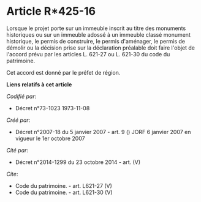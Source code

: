 # Article R*425-16

Lorsque le projet porte sur un immeuble inscrit au titre des monuments historiques ou sur un immeuble adossé à un immeuble
classé monument historique, le permis de construire, le permis d'aménager, le permis de démolir ou la décision prise sur la
déclaration préalable doit faire l'objet de l'accord prévu par les articles L. 621-27 ou L. 621-30 du code du patrimoine. 

Cet accord est donné par le préfet de région.

**Liens relatifs à cet article**

_Codifié par_:

  - Décret n°73-1023 1973-11-08

_Créé par_:

  - Décret n°2007-18 du 5 janvier 2007 - art. 9 () JORF 6 janvier 2007 en vigueur le 1er octobre 2007

_Cité par_:

  - Décret n°2014-1299 du 23 octobre 2014 - art. (V)

_Cite_:

  - Code du patrimoine. - art. L621-27 (V)
  - Code du patrimoine. - art. L621-30 (V)
